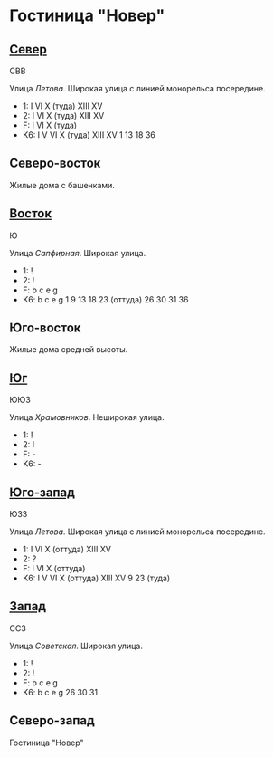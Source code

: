 # Гостиница "Новер"

## [Север](./590070.md)

СВВ

Улица *Летова*.
Широкая улица с линией монорельса посередине.

* 1:    I   VI  X (туда)    XIII    XV
* 2:    I   VI  X (туда)    XIII    XV
* F:    I   VI  X (туда)
* K6:   I   V   VI  X (туда)    XIII    XV
        1   13  18  36

## Северо-восток

Жилые дома с башенками.

## [Восток](./592080.md)

Ю

Улица *Сапфирная*.
Широкая улица.

* 1:    !
* 2:    !
* F:    b   c   e   g
* K6:   b   c   e   g
        1   9   13  18  23 (оттуда) 26  30  31  36

## Юго-восток

Жилые дома средней высоты.

## [Юг](./590085.md)

ЮЮЗ

Улица *Храмовников*.
Неширокая улица.

* 1:    !
* 2:    !
* F:    -
* K6:   -

## [Юго-запад](./585085.md)

ЮЗЗ

Улица *Летова*.
Широкая улица с линией монорельса посередине.

* 1:    I   VI  X (оттуда)  XIII    XV
* 2:    ?
* F:    I   VI  X (оттуда)
* K6:   I   V   VI  X (оттуда)  XIII    XV
        9   23 (туда)

## [Запад](./585080.md)

ССЗ

Улица *Советская*.
Широкая улица.

* 1:    !
* 2:    !
* F:    b   c   e   g
* K6:   b   c   e   g
        26  30  31

## Северо-запад

Гостиница "Новер"
